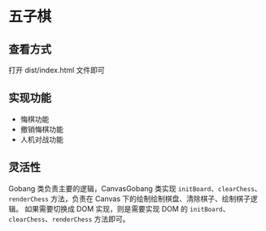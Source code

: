 # 五子棋

## 查看方式

打开 dist/index.html 文件即可

## 实现功能

* 悔棋功能
* 撤销悔棋功能
* 人机对战功能

## 灵活性

Gobang 类负责主要的逻辑，CanvasGobang 类实现 `initBoard`、`clearChess`、`renderChess` 方法，负责在 Canvas 下的绘制绘制棋盘、清除棋子、绘制棋子逻辑。
如果需要切换成 DOM 实现，则是需要实现 DOM 的 `initBoard`、`clearChess`、`renderChess` 方法即可。
